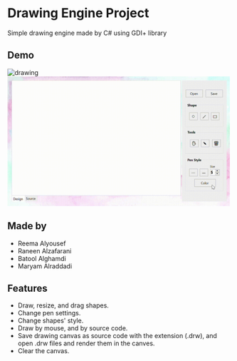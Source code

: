 # Drawing Engine Project
Simple drawing engine made by C# using GDI+ library

## Demo


<img src="demo.gif" alt="drawing" width="500"/>

<img src="srccode.gif" alt="drawing" width="500"/>

## Made by
- Reema Alyousef
- Raneen Alzafarani
- Batool Alghamdi
- Maryam Alraddadi

## Features 
- Draw, resize, and drag shapes.
- Change pen settings.
- Change shapes' style.
- Draw by mouse, and by source code.
- Save drawing canvas as source code with the extension (.drw), and open .drw files and render them in the canves.
- Clear the canvas.

